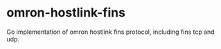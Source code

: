 # omron-hostlink-fins
Go implementation of omron hostlink fins protocol, including fins tcp and udp.
